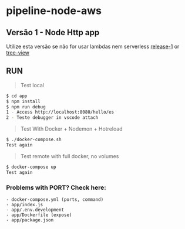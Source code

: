 # pipeline-node-aws

## Versão 1 - Node Http app

Utilize esta versão se não for usar lambdas nem serverless [release-1](https://github.com/rodrigocirino/pipeline-node-aws/releases/tag/version1) or [tree-view](https://github.com/rodrigocirino/pipeline-node-aws/tree/version1)


## RUN

> Test local

```bash
$ cd app
$ npm install
$ npm run debug
1 - Access http://localhost:8080/hello/es
2 - Teste debugger in vscode attach
```

> Test With Docker + Nodemon + Hotreload

```bash
$ ./docker-compose.sh
Test again
```

> Test remote with full docker, no volumes

```bash
$ docker-compose up
Test again
```

### Problems with PORT? Check here:

    - docker-compose.yml (ports, command)
    - app/index.js
    - app/.env.development
    - app/Dockerfile (expose)
    - app/package.json
